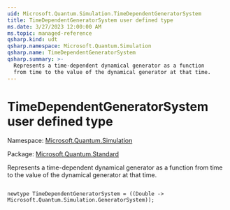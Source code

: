 ```yaml
---
uid: Microsoft.Quantum.Simulation.TimeDependentGeneratorSystem
title: TimeDependentGeneratorSystem user defined type
ms.date: 3/27/2023 12:00:00 AM
ms.topic: managed-reference
qsharp.kind: udt
qsharp.namespace: Microsoft.Quantum.Simulation
qsharp.name: TimeDependentGeneratorSystem
qsharp.summary: >-
  Represents a time-dependent dynamical generator as a function
  from time to the value of the dynamical generator at that time.
---
```


# TimeDependentGeneratorSystem user defined type

Namespace: [Microsoft.Quantum.Simulation](xref:Microsoft.Quantum.Simulation)

Package: [Microsoft.Quantum.Standard](https://nuget.org/packages/Microsoft.Quantum.Standard)


Represents a time-dependent dynamical generator as a functionfrom time to the value of the dynamical generator at that time.

```qsharp

newtype TimeDependentGeneratorSystem = ((Double -> Microsoft.Quantum.Simulation.GeneratorSystem));
```

